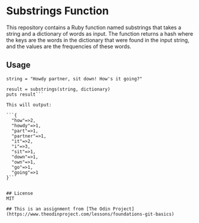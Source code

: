 # Substrings Function
This repository contains a Ruby function named substrings that takes a string and a dictionary of words as input. The function returns a hash where the keys are the words in the dictionary that were found in the input string, and the values are the frequencies of these words.

## Usage
```dictionary = ["below","down","go","going","horn","how","howdy","it","i","low","own","part","partner","sit"]
string = "Howdy partner, sit down! How's it going?"

result = substrings(string, dictionary)
puts result```

This will output:

```{
  "how"=>2,
  "howdy"=>1,
  "part"=>1,
  "partner"=>1,
  "it"=>2,
  "i"=>3,
  "sit"=>1,
  "down"=>1,
  "own"=>1,
  "go"=>1,
  "going"=>1
}```


## License
MIT

## This is an assignment from [The Odin Project](https://www.theodinproject.com/lessons/foundations-git-basics)